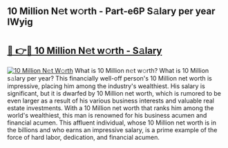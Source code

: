## 10 Million N𝚎t w𝚘rth - Part-e6P S𝚊lary per year IWyig

# <h2><a href="http://gc48on.nevu.top/?p=10+Million">🔗 👉🔴 10 Million N𝚎t w𝚘rth - S𝚊lary</a></h2>

[![10 Million N𝚎t W𝚘rth](https://i.imgur.com/Oavwk0R.jpeg)](http://gc48on.nevu.top/?p=10+Million)
What is 10 Million n𝚎t w𝚘rth? What is 10 Million s𝚊lary per year?
This financially well-off person's 10 Million net worth is impressive, placing him among the industry's wealthiest. His salary is significant, but it is dwarfed by 10 Million net worth, which is rumored to be even larger as a result of his various business interests and valuable real estate investments. With a 10 Million net worth that ranks him among the world's wealthiest, this man is renowned for his business acumen and financial acumen. This affluent individual, whose 10 Million net worth is in the billions and who earns an impressive salary, is a prime example of the force of hard labor, dedication, and financial acumen.
